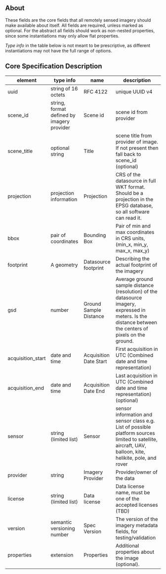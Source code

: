 ## About

These fields are the core fields that all remotely sensed imagery should make available about itself. All fields are required, 
unless marked as optional. For the abstract all fields should work as non-nested properties, since some instantiations may
only allow flat properties. 

*Type info* in the table below is not meant to be prescriptive, as different instantiations may not have the full range of options.

## Core Specification Description 

| element           | type info   | name                    | description                                                                                 | 
|-------------------|--------|-------------------------|---------------------------------------------------------------------------------------------| 
| uuid              | string of 16 octets | RFC 4122                | unique UUID v4                                                                              | 
| scene_id          | string, format defined by imagery provider | Scene id                | scene id from provider                                                                      |
| scene_title       | optional string | Title                   | scene title from provider of image. If not present then fall back to scene_id (optional)                                                     |                                           |
| projection        | projection information | Projection              | CRS of the datasource in full WKT format. Should be a projection in the EPSG database, so all software can read it.                                                   | 
| bbox              | pair of coordinates  | Bounding Box            | Pair of min and max coordinates in CRS units, (min_x, min_y, max_x, max_y)                  | 
| footprint         | A geometry | Datasource footprint    | Describing the actual footprint of the imagery                                  | 
| gsd               | number | Ground Sample Distance | Average ground sample distance (resolution) of the datasource imagery, expressed in meters. Is the distance between the centers of pixels on the ground. | 
| acquisition_start | date and time | Acquisition Date Start  | First acquisition in UTC (Combined date and time representation)                    | 
| acquisition_end   | date and time | Acquisition Date End    | Last acquisition in UTC (Combined date and time representation) (optional)          | 
| sensor            | string (limited list) | Sensor                  | sensor information and sensor class e.g. List of possible platform sources limited to satellite, aircraft, UAV, balloon, kite, helikite, pole, and rover                                                         | 
| provider          | string | Imagery Provider        | Provider/owner of the data                                                                  |
| license           | string (limited list) | Data license            | Data license name, must be one of the accepted licenses (TBD)                                                            | 
| version        | semantic versioning number | Spec Version              | The version of the imagery metadata fields, for testing/validation  | 
| properties        | extension | Properties              | Additional properties about the image (optional).                                            | 

